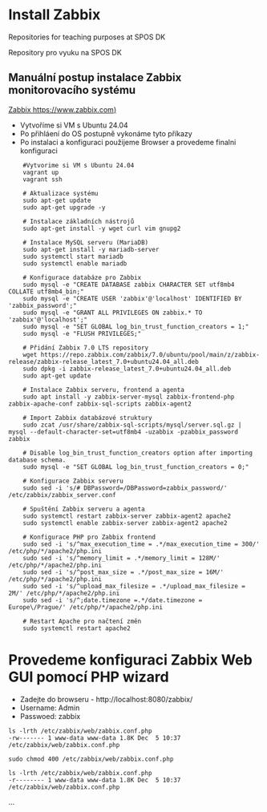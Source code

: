 # Install Zabbix
Repositories for teaching purposes at SPOS DK

Repository pro vyuku na SPOS DK

## Manuální postup instalace Zabbix monitorovacího systému 

[Zabbix https://www.zabbix.com)](https://www.zabbix.com)

- Vytvoříme si VM s Ubuntu 24.04
- Po přihláení do OS postupně vykonáme tyto příkazy
- Po instalaci a konfiguraci použijeme Browser a provedeme finalni konfiguraci

```console
    #Vytvorime si VM s Ubuntu 24.04
    vagrant up
    vagrant ssh

    # Aktualizace systému
    sudo apt-get update
    sudo apt-get upgrade -y

    # Instalace základních nástrojů
    sudo apt-get install -y wget curl vim gnupg2

    # Instalace MySQL serveru (MariaDB)
    sudo apt-get install -y mariadb-server
    sudo systemctl start mariadb
    sudo systemctl enable mariadb

    # Konfigurace databáze pro Zabbix
    sudo mysql -e "CREATE DATABASE zabbix CHARACTER SET utf8mb4 COLLATE utf8mb4_bin;"
    sudo mysql -e "CREATE USER 'zabbix'@'localhost' IDENTIFIED BY 'zabbix_password';"
    sudo mysql -e "GRANT ALL PRIVILEGES ON zabbix.* TO 'zabbix'@'localhost';"
    sudo mysql -e "SET GLOBAL log_bin_trust_function_creators = 1;"
    sudo mysql -e "FLUSH PRIVILEGES;"

    # Přidání Zabbix 7.0 LTS repository
    wget https://repo.zabbix.com/zabbix/7.0/ubuntu/pool/main/z/zabbix-release/zabbix-release_latest_7.0+ubuntu24.04_all.deb
    sudo dpkg -i zabbix-release_latest_7.0+ubuntu24.04_all.deb 
    sudo apt-get update

    # Instalace Zabbix serveru, frontend a agenta
    sudo apt install -y zabbix-server-mysql zabbix-frontend-php zabbix-apache-conf zabbix-sql-scripts zabbix-agent2

    # Import Zabbix databázové struktury
    sudo zcat /usr/share/zabbix-sql-scripts/mysql/server.sql.gz | mysql --default-character-set=utf8mb4 -uzabbix -pzabbix_password zabbix 

    # Disable log_bin_trust_function_creators option after importing database schema.
    sudo mysql -e "SET GLOBAL log_bin_trust_function_creators = 0;"

    # Konfigurace Zabbix serveru
    sudo sed -i 's/# DBPassword=/DBPassword=zabbix_password/' /etc/zabbix/zabbix_server.conf

    # Spuštění Zabbix serveru a agenta
    sudo systemctl restart zabbix-server zabbix-agent2 apache2
    sudo systemctl enable zabbix-server zabbix-agent2 apache2

    # Konfigurace PHP pro Zabbix frontend
    sudo sed -i 's/^max_execution_time = .*/max_execution_time = 300/' /etc/php/*/apache2/php.ini
    sudo sed -i 's/^memory_limit = .*/memory_limit = 128M/' /etc/php/*/apache2/php.ini
    sudo sed -i 's/^post_max_size = .*/post_max_size = 16M/' /etc/php/*/apache2/php.ini
    sudo sed -i 's/^upload_max_filesize = .*/upload_max_filesize = 2M/' /etc/php/*/apache2/php.ini
    sudo sed -i 's/^;date.timezone =.*/date.timezone = Europe\/Prague/' /etc/php/*/apache2/php.ini

    # Restart Apache pro načtení změn
    sudo systemctl restart apache2
```
# Provedeme konfiguraci Zabbix Web GUI pomocí PHP wizard

- Zadejte do browseru - http://localhost:8080/zabbix/
- Username: Admin
- Passwoed: zabbix

```console
ls -lrth /etc/zabbix/web/zabbix.conf.php
-rw------- 1 www-data www-data 1.8K Dec  5 10:37 /etc/zabbix/web/zabbix.conf.php

sudo chmod 400 /etc/zabbix/web/zabbix.conf.php

ls -lrth /etc/zabbix/web/zabbix.conf.php
-r-------- 1 www-data www-data 1.8K Dec  5 10:37 /etc/zabbix/web/zabbix.conf.php
```
...